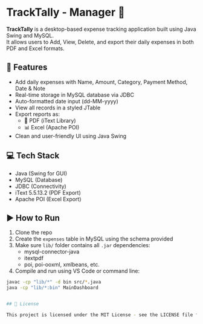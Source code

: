 # TrackTally - Manager 💸

**TrackTally** is a desktop-based expense tracking application built using Java Swing and MySQL.  
It allows users to Add, View, Delete, and export their daily expenses in both PDF and Excel formats.

## 🚀 Features

- Add daily expenses with Name, Amount, Category, Payment Method, Date & Note
- Real-time storage in MySQL database via JDBC
- Auto-formatted date input (dd-MM-yyyy)
- View all records in a styled JTable
- Export reports as:
  - 📄 PDF (iText Library)
  - 📊 Excel (Apache POI)
- Clean and user-friendly UI using Java Swing

## 💻 Tech Stack

- Java (Swing for GUI)
- MySQL (Database)
- JDBC (Connectivity)
- iText 5.5.13.2 (PDF Export)
- Apache POI (Excel Export)

## ▶️ How to Run

1. Clone the repo
2. Create the `expenses` table in MySQL using the schema provided
3. Make sure `lib/` folder contains all `.jar` dependencies:
   - mysql-connector-java
   - itextpdf
   - poi, poi-ooxml, xmlbeans, etc.
4. Compile and run using VS Code or command line:

```bash
javac -cp "lib/*" -d bin src/*.java
java -cp "lib/*:bin" MainDashboard


## 📄 License

This project is licensed under the MIT License - see the LICENSE file for details.
```
